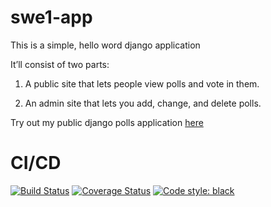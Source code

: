 # swe1-app

This is a simple, hello word django application

It’ll consist of two parts:

1. A public site that lets people view polls and vote in them.
   
2. An admin site that lets you add, change, and delete polls.

Try out my public django polls application [here](http://django-env.eba-mh7mgqqg.us-west-2.elasticbeanstalk.com/polls)

 # CI/CD

[![Build Status](https://app.travis-ci.com/ManaliTanna/swe1-app.svg?branch=main)](https://app.travis-ci.com/ManaliTanna/swe1-app)
[![Coverage Status](https://coveralls.io/repos/github/ManaliTanna/swe1-app/badge.svg?branch=main)](https://coveralls.io/github/ManaliTanna/swe1-app?branch=main)
[![Code style: black](https://img.shields.io/badge/code%20style-black-000000.svg)](https://github.com/psf/black)

